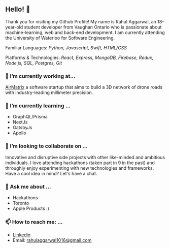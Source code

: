 ## Hello! 👋

Thank you for visiting my Github Profile! My name is Rahul Aggarwal, an 18-year-old student developer from Vaughan Ontario who is passionate about machine-learning, web and back-end development. I am currently attending the University of Waterloo for Software Engineering.

Familiar Languages: *Python, Javascript, Swift, HTML/CSS* 

Platforms & Technologies: *React, Express, MongoDB, Firebase, Redux, Node.js, SQL, Postgres, Git*

### 🔭 I’m currently working at...

[AirMatrix](https://airmatrix.ca/) a software startup that aims to build a 3D network of drone roads with industry-leading millimeter precision.

### 🌱 I’m currently learning ...

- GraphQL/Prisma 
- NextJs
- GatsbyJs
- Apollo

### 👯 I’m looking to collaborate on ...

Innovative and disruptive side projects with other like-minded and ambitious individuals. I love attending hackathons (taken part in 9 in the past) and throughly enjoy experimenting with new technologies and frameworks. Have a cool idea in mind? Let's have a chat. 

### 💬 Ask me about ...

- Hackathons
- Toronto
- Apple Products :)

### 📫 How to reach me: ...

- [Linkedin](https://www.linkedin.com/in/rahul1016/) 
- Email: rahulaggarwal1016@gmail.com
